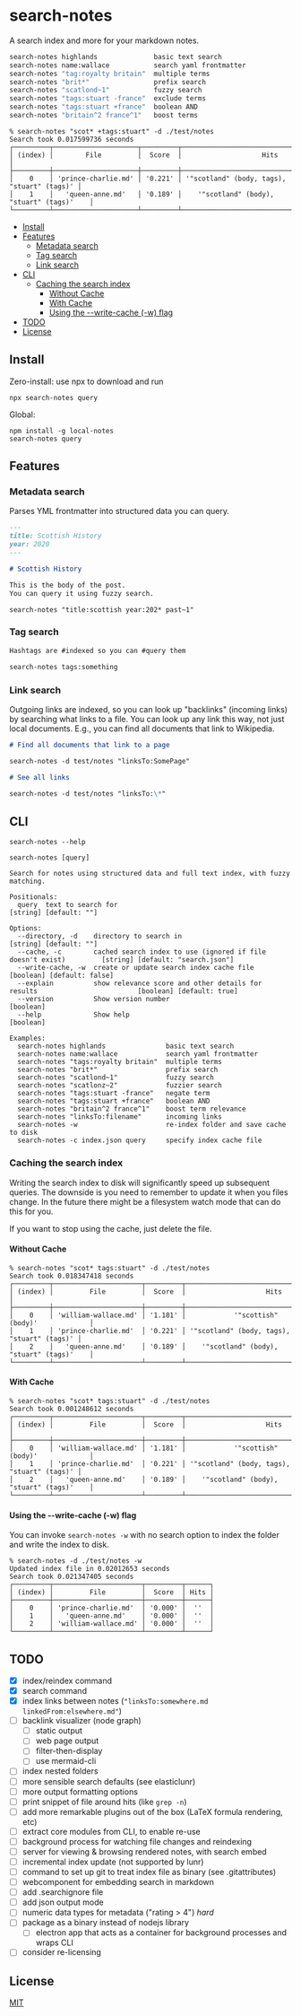 # search-notes

A search index and more for your markdown notes.

```sh
search-notes highlands              basic text search
search-notes name:wallace           search yaml frontmatter
search-notes "tag:royalty britain"  multiple terms
search-notes "brit*"                prefix search
search-notes "scatlond~1"           fuzzy search
search-notes "tags:stuart -france"  exclude terms
search-notes "tags:stuart +france"  boolean AND
search-notes "britain^2 france^1"   boost terms
```

```
% search-notes "scot* +tags:stuart" -d ./test/notes
Search took 0.017599736 seconds
┌─────────┬─────────────────────┬─────────┬────────────────────────────────────────────┐
│ (index) │        File         │  Score  │                    Hits                    │
├─────────┼─────────────────────┼─────────┼────────────────────────────────────────────┤
│    0    │ 'prince-charlie.md' │ '0.221' │ '"scotland" (body, tags), "stuart" (tags)' │
│    1    │   'queen-anne.md'   │ '0.189' │    '"scotland" (body), "stuart" (tags)'    │
└─────────┴─────────────────────┴─────────┴────────────────────────────────────────────┘
```

<!-- START doctoc generated TOC please keep comment here to allow auto update -->
<!-- DON'T EDIT THIS SECTION, INSTEAD RE-RUN doctoc TO UPDATE -->

- [Install](#install)
- [Features](#features)
  - [Metadata search](#metadata-search)
  - [Tag search](#tag-search)
  - [Link search](#link-search)
- [CLI](#cli)
  - [Caching the search index](#caching-the-search-index)
    - [Without Cache](#without-cache)
    - [With Cache](#with-cache)
    - [Using the --write-cache (-w) flag](#using-the---write-cache--w-flag)
- [TODO](#todo)
- [License](#license)

<!-- END doctoc generated TOC please keep comment here to allow auto update -->

## Install

Zero-install: use npx to download and run

```
npx search-notes query
```

Global:

```
npm install -g local-notes
search-notes query
```

## Features

### Metadata search

Parses YML frontmatter into structured data you can query.

```md
---
title: Scottish History
year: 2020
---

# Scottish History

This is the body of the post.
You can query it using fuzzy search.
```

```
search-notes "title:scottish year:202* past~1"
```

### Tag search

```md
Hashtags are #indexed so you can #query them
```

```sh
search-notes tags:something
```

### Link search

Outgoing links are indexed, so you can look up "backlinks" (incoming links) by searching what links to a file. You can look up any link this way, not just local documents. E.g., you can find all documents that link to Wikipedia.

```md
# Find all documents that link to a page

search-notes -d test/notes "linksTo:SomePage"
```

```md
# See all links

search-notes -d test/notes "linksTo:\*"
```

## CLI

```
search-notes --help
```

```text
search-notes [query]

Search for notes using structured data and full text index, with fuzzy matching.

Positionals:
  query  text to search for                                                                        [string] [default: ""]

Options:
  --directory, -d    directory to search in                                                        [string] [default: ""]
  --cache, -c        cached search index to use (ignored if file doesn't exist)         [string] [default: "search.json"]
  --write-cache, -w  create or update search index cache file                                  [boolean] [default: false]
  --explain          show relevance score and other details for results                         [boolean] [default: true]
  --version          Show version number                                                                        [boolean]
  --help             Show help                                                                                  [boolean]

Examples:
  search-notes highlands               basic text search
  search-notes name:wallace            search yaml frontmatter
  search-notes "tags:royalty britain"  multiple terms
  search-notes "brit*"                 prefix search
  search-notes "scatlond~1"            fuzzy search
  search-notes "scatlonz~2"            fuzzier search
  search-notes "tags:stuart -france"   negate term
  search-notes "tags:stuart +france"   boolean AND
  search-notes "britain^2 france^1"    boost term relevance
  search-notes "linksTo:filename"      incoming links
  search-notes -w                      re-index folder and save cache to disk
  search-notes -c index.json query     specify index cache file
```

### Caching the search index

Writing the search index to disk will significantly speed up subsequent queries.
The downside is you need to remember to update it when you files change.
In the future there might be a filesystem watch mode that can do this for you.

If you want to stop using the cache, just delete the file.

#### Without Cache

```
% search-notes "scot* tags:stuart" -d ./test/notes
Search took 0.018347418 seconds
┌─────────┬──────────────────────┬─────────┬────────────────────────────────────────────┐
│ (index) │         File         │  Score  │                    Hits                    │
├─────────┼──────────────────────┼─────────┼────────────────────────────────────────────┤
│    0    │ 'william-wallace.md' │ '1.181' │            '"scottish" (body)'             │
│    1    │ 'prince-charlie.md'  │ '0.221' │ '"scotland" (body, tags), "stuart" (tags)' │
│    2    │   'queen-anne.md'    │ '0.189' │    '"scotland" (body), "stuart" (tags)'    │
└─────────┴──────────────────────┴─────────┴────────────────────────────────────────────┘
```

#### With Cache

```
% search-notes "scot* tags:stuart" -d ./test/notes
Search took 0.001248612 seconds
┌─────────┬──────────────────────┬─────────┬────────────────────────────────────────────┐
│ (index) │         File         │  Score  │                    Hits                    │
├─────────┼──────────────────────┼─────────┼────────────────────────────────────────────┤
│    0    │ 'william-wallace.md' │ '1.181' │            '"scottish" (body)'             │
│    1    │ 'prince-charlie.md'  │ '0.221' │ '"scotland" (body, tags), "stuart" (tags)' │
│    2    │   'queen-anne.md'    │ '0.189' │    '"scotland" (body), "stuart" (tags)'    │
└─────────┴──────────────────────┴─────────┴────────────────────────────────────────────┘
```

#### Using the --write-cache (-w) flag

You can invoke `search-notes -w` with no search option to index the folder and write the index to disk.

```
% search-notes -d ./test/notes -w
Updated index file in 0.02012653 seconds
Search took 0.021347405 seconds
┌─────────┬──────────────────────┬─────────┬──────┐
│ (index) │         File         │  Score  │ Hits │
├─────────┼──────────────────────┼─────────┼──────┤
│    0    │ 'prince-charlie.md'  │ '0.000' │  ''  │
│    1    │   'queen-anne.md'    │ '0.000' │  ''  │
│    2    │ 'william-wallace.md' │ '0.000' │  ''  │
└─────────┴──────────────────────┴─────────┴──────┘
```

## TODO

- [x] index/reindex command
- [x] search command
- [x] index links between notes (`"linksTo:somewhere.md linkedFrom:elsewhere.md"`)
- [ ] backlink visualizer (node graph)
  - [ ] static output
  - [ ] web page output
  - [ ] filter-then-display
  - [ ] use mermaid-cli
- [ ] index nested folders
- [ ] more sensible search defaults (see elasticlunr)
- [ ] more output formatting options
- [ ] print snippet of file around hits (like `grep -n`)
- [ ] add more remarkable plugins out of the box (LaTeX formula rendering, etc)
- [ ] extract core modules from CLI, to enable re-use
- [ ] background process for watching file changes and reindexing
- [ ] server for viewing & browsing rendered notes, with search embed
- [ ] incremental index update (not supported by lunr)
- [ ] command to set up git to treat index file as binary (see .gitattributes)
- [ ] webcomponent for embedding search in markdown
- [ ] add .searchignore file
- [ ] add json output mode
- [ ] numeric data types for metadata ("rating > 4") _hard_
- [ ] package as a binary instead of nodejs library
  - [ ] electron app that acts as a container for background processes and wraps CLI
- [ ] consider re-licensing

## License

[MIT](./LICENSE)
